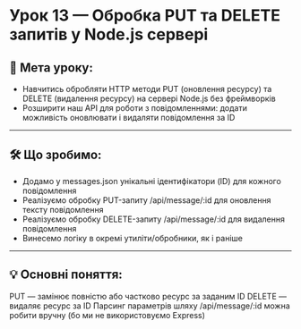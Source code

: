 # Урок 13 — Обробка PUT та DELETE запитів у Node.js сервері

## 🎯 Мета уроку:

-   Навчитись обробляти HTTP методи PUT (оновлення ресурсу) та DELETE (видалення ресурсу) на сервері Node.js без фреймворків
-   Розширити наш API для роботи з повідомленнями: додати можливість оновлювати і видаляти повідомлення за ID

---

## 🛠 Що зробимо:

-   Додамо у messages.json унікальні ідентифікатори (ID) для кожного повідомлення
-   Реалізуємо обробку PUT-запиту /api/message/:id для оновлення тексту повідомлення
-   Реалізуємо обробку DELETE-запиту /api/message/:id для видалення повідомлення
-   Винесемо логіку в окремі утиліти/обробники, як і раніше

---

## 💡 Основні поняття:

PUT — замінює повністю або частково ресурс за заданим ID
DELETE — видаляє ресурс за ID
Парсинг параметрів шляху /api/message/:id можна робити вручну (бо ми не використовуємо Express)
